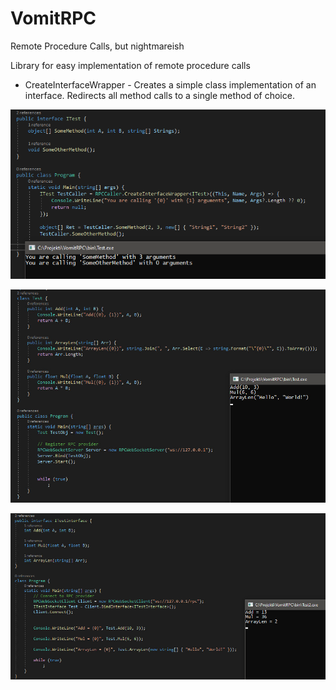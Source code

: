 # VomitRPC
Remote Procedure Calls, but nightmareish

Library for easy implementation of remote procedure calls

* CreateInterfaceWrapper - Creates a simple class implementation of an interface. Redirects all method calls to a single method of choice.

![alt text](https://raw.githubusercontent.com/sbarisic/VomitRPC/main/images/a.png "A")

![alt text](https://raw.githubusercontent.com/sbarisic/VomitRPC/main/images/b.jpg "B")

![alt text](https://raw.githubusercontent.com/sbarisic/VomitRPC/main/images/c.jpg "C")